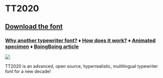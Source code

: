 # TT2020

## [Download the font](https://ctrlcctrlv.github.io/TT2020/docs/download.html) 

### [Why another typewriter font?](https://ctrlcctrlv.github.io/TT2020/docs/moreinfo.html) &diamondsuit; [How does it work?](https://ctrlcctrlv.github.io/TT2020/docs/moreinfo2.html) &diamondsuit; [Animated specimen](https://ctrlcctrlv.github.io/TT2020/docs/) &diamondsuit; [BoingBoing article](https://boingboing.net/2020/01/03/tt2020-an-old-timey-typewrite.html)

![](https://raw.githubusercontent.com/ctrlcctrlv/TT2020/master/docs/tt2020.png)

TT2020 is an advanced, open source, hyperrealistic, multilingual typewriter font for a new decade!
